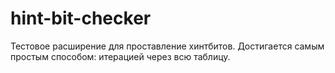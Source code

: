 # hint-bit-checker
Тестовое расширение для проставление хинтбитов. Достигается самым простым способом: итерацией через всю таблицу.
